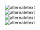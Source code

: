 <centre>
  <img src="https://media.discordapp.net/attachments/1223850149516935321/1281708919156375632/Drake.png?ex=66dcb3f3&is=66db6273&hm=acd420da5054fbd949ed531d01354cbbfc5f1d069a305bf9be7f3548303dbb99&=&format=webp&quality=lossless" alt="alternatetext"><br>
  <img src="https://media.discordapp.net/attachments/1223850149516935321/1281710211114991682/Screenshot_2024-09-07_021751.png?ex=66dcb527&is=66db63a7&hm=fbf930a3dbecd47b69e2f29dacd6dc0b158af4531a31592843708dd9a5974c10&=&format=webp&quality=lossless&width=695&height=441" alt="alternatetext"><br>
  <img src="https://media.discordapp.net/attachments/1223850149516935321/1281710211391819867/Screenshot_2024-09-07_021808.png?ex=66dcb527&is=66db63a7&hm=68879670a9edfc86697828633c46002b36d17b668032f14067df80765d84791c&=&format=webp&quality=lossless&width=637&height=441" alt="alternatetext"><br>
  <img src="https://media.discordapp.net/attachments/1223850149516935321/1281710211710582784/Screenshot_2024-09-07_021819.png?ex=66dcb527&is=66db63a7&hm=293354b6c49aac44b27dd9550d3f0d98635065e14295955d83140bf6da208bc1&=&format=webp&quality=lossless&width=572&height=441" alt="alternatetext"><br>

</centre>
